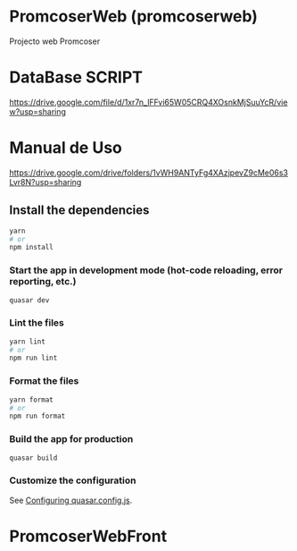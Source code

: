 # PromcoserWeb (promcoserweb)

Projecto web Promcoser

# DataBase SCRIPT

https://drive.google.com/file/d/1xr7n_lFFvi65W05CRQ4XOsnkMjSuuYcR/view?usp=sharing

# Manual de Uso

https://drive.google.com/drive/folders/1vWH9ANTyFg4XAzjpevZ9cMe06s3Lvr8N?usp=sharing

## Install the dependencies

```bash
yarn
# or
npm install
```

### Start the app in development mode (hot-code reloading, error reporting, etc.)

```bash
quasar dev
```

### Lint the files

```bash
yarn lint
# or
npm run lint
```

### Format the files

```bash
yarn format
# or
npm run format
```

### Build the app for production

```bash
quasar build
```

### Customize the configuration

See [Configuring quasar.config.js](https://v2.quasar.dev/quasar-cli-vite/quasar-config-js).

# PromcoserWebFront
